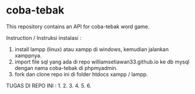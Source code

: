 # coba-tebak
This repository contains an API for coba-tebak word game.

Instruction / Instruksi instalasi :
1. install lampp (linux) atau xampp di windows, kemudian jalankan xamppnya.
2. import file sql yang ada di repo williamsetiawan33.github.io ke db mysql dengan nama coba-tebak di phpmyadmin.
3. fork dan clone repo ini di folder htdocs xampp / lampp.



TUGAS DI REPO INI :
1.
2.
3.
4.
5.
6.